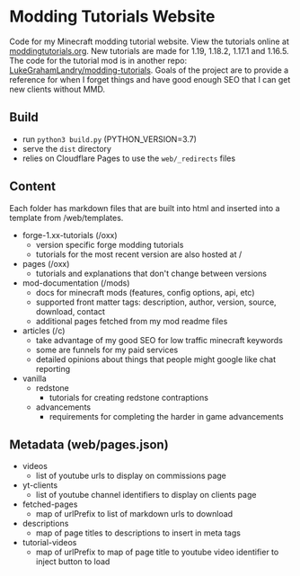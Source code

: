 # Modding Tutorials Website

Code for my Minecraft modding tutorial website. View the tutorials online at [moddingtutorials.org](https://moddingtutorials.org). New tutorials are made for 1.19, 1.18.2, 1.17.1 and 1.16.5. The code for the tutorial mod is in another repo: [LukeGrahamLandry/modding-tutorials](https://github.com/LukeGrahamLandry/modding-tutorials). Goals of the project are to provide a reference for when I forget things and have good enough SEO that I can get new clients without MMD.

## Build

- run `python3 build.py` (PYTHON_VERSION=3.7)
- serve the `dist` directory
- relies on Cloudflare Pages to use the `web/_redirects` files

## Content

Each folder has markdown files that are built into html and inserted into a template from /web/templates. 

- forge-1.xx-tutorials (/oxx)
    - version specific forge modding tutorials
    - tutorials for the most recent version are also hosted at / 
- pages (/oxx)
    - tutorials and explanations that don't change between versions
- mod-documentation (/mods)
    - docs for minecraft mods (features, config options, api, etc)
    - supported front matter tags: description, author, version, source, download, contact
    - additional pages fetched from my mod readme files
- articles (/c)
    - take advantage of my good SEO for low traffic minecraft keywords
    - some are funnels for my paid services 
    - detailed opinions about things that people might google like chat reporting 
- vanilla
    - redstone
        - tutorials for creating redstone contraptions 
    - advancements 
        - requirements for completing the harder in game advancements 

## Metadata (web/pages.json)

- videos
    - list of youtube urls to display on commissions page
- yt-clients 
    - list of youtube channel identifiers to display on clients page
- fetched-pages
    - map of urlPrefix to list of markdown urls to download
- descriptions
    - map of page titles to descriptions to insert in meta tags
- tutorial-videos
    - map of urlPrefix to map of page title to youtube video identifier to inject button to load
